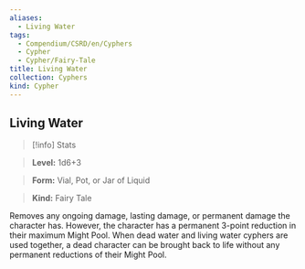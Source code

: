 ```yaml
---
aliases:
  - Living Water
tags:
  - Compendium/CSRD/en/Cyphers
  - Cypher
  - Cypher/Fairy-Tale
title: Living Water
collection: Cyphers
kind: Cypher
---
```

## Living Water    
>[!info] Stats    
> **Level:** 1d6+3    
> **Form:** Vial, Pot, or Jar of Liquid    
> **Kind:** Fairy Tale  
    
Removes any ongoing damage, lasting damage, or permanent damage the character has. However, the character has a permanent 3-point reduction in their maximum Might Pool. When dead water and living water cyphers are used together, a dead character can be brought back to life without any permanent reductions of their Might Pool.